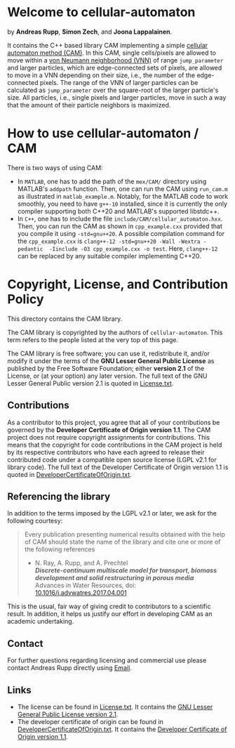 # Welcome to cellular-automaton

by **Andreas Rupp**, **Simon Zech**, and **Joona Lappalainen**.

It contains the C++ based library CAM implementing a simple [cellular automaton method (CAM)](
https://en.wikipedia.org/wiki/Cellular_automaton). In this CAM, single cells/pixels are allowed to
move within a [von Neumann neighborhood (VNN)](
https://en.wikipedia.org/wiki/Von_Neumann_neighborhood) of range `jump_parameter` and larger
particles, which are edge-connected sets of pixels, are allowed to move in a VNN depending on their
size, i.e., the number of the edge-connected pixels. The range of the VNN of larger particles can be
calculated as `jump_parameter` over the square-root of the larger particle's size. All particles,
i.e., single pixels and larger particles, move in such a way that the amount of their particle
neighbors is maximized.


# How to use cellular-automaton / CAM

There is two ways of using CAM:

- In `MATLAB`, one has to add the path of the `mex/CAM/` directory using MATLAB's `addpath`
  function. Then, one can run the CAM using `run_cam.m` as illustrated in `matlab_example.m`.
  Notably, for the MATLAB code to work smoothly, you need to have `g++-10` installed, since it is
  currently the only compiler supporting both C++20 and MATLAB's supported libstdc++.
- In `C++`, one has to include the file `include/CAM/cellular_automaton.hxx`. Then, you can run the
  CAM as shown in `cpp_example.cxx` provided that you compile it using `-std=gnu++20`. A possible
  compilation command for the `cpp_example.cxx` is `clang++-12 -std=gnu++20 -Wall -Wextra -pedantic 
  -Iinclude -O3 cpp_example.cxx -o test`. Here, `clang++-12` can be replaced by any suitable
  compiler implementing C++20.


# Copyright, License, and Contribution Policy

This directory contains the CAM library.

The CAM library is copyrighted by the authors of `cellular-automaton`. This term refers to the
people listed at the very top of this page.

The CAM library is free software; you can use it, redistribute it, and/or modify it under the terms
of the <b>GNU Lesser General Public License</b> as published by the Free Software Foundation; either
<b>version 2.1</b> of the License, or (at your option) any later version. The full text of the GNU
Lesser General Public version 2.1 is quoted in [License.txt](License.txt).


## Contributions

As a contributor to this project, you agree that all of your contributions be governed by the
<b>Developer Certificate of Origin version 1.1</b>. The CAM project does not require copyright
assignments for contributions. This means that the copyright for code contributions in the CAM
project is held by its respective contributors who have each agreed to release their contributed
code under a compatible open source license (LGPL v2.1 for library code). The full text of the 
Developer Certificate of Origin version 1.1 is quoted in [DeveloperCertificateOfOrigin.txt](
DeveloperCertificateOfOrigin.txt).


## Referencing the library

In addition to the terms imposed by the LGPL v2.1 or later, we ask for the following courtesy:

> Every publication presenting numerical results obtained with the help of CAM should state the name
> of the library and cite one or more of the following references  
> - N. Ray, A. Rupp, and A. Prechtel  
>   ***Discrete-continuum multiscale model for transport, biomass development and solid
    restructuring in porous media***  
>   Advances in Water Resources, doi: [10.1016/j.advwatres.2017.04.001](
    https://doi.org/10.1016/j.advwatres.2017.04.001)

This is the usual, fair way of giving credit to contributors to a scientific result. In addition, it
helps us justify our effort in developing CAM as an academic undertaking.


## Contact

For further questions regarding licensing and commercial use please contact Andreas Rupp directly
using [Email](mailto:info@rupp.ink).


## Links

- The license can be found in [License.txt](License.txt). It contains the [GNU Lesser General Public
License version 2.1](https://www.gnu.org/licenses/old-licenses/lgpl-2.1.en.html).
- The developer certificate of origin can be found in 
[DeveloperCertificateOfOrigin.txt](DeveloperCertificateOfOrigin.txt). It contains the [Developer 
Certificate of Origin version 1.1](https://developercertificate.org/).
